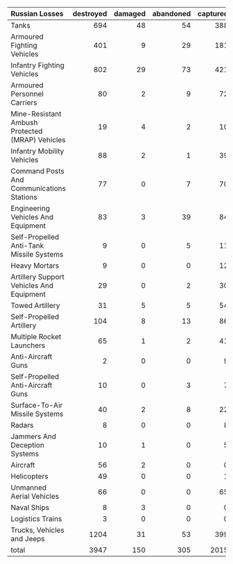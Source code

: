 | Russian Losses                                   |   destroyed |   damaged |   abandoned |   captured |   total |
|:-------------------------------------------------|------------:|----------:|------------:|-----------:|--------:|
| Tanks                                            |         694 |        48 |          54 |        388 |    1184 |
| Armoured Fighting Vehicles                       |         401 |         9 |          29 |        181 |     620 |
| Infantry Fighting Vehicles                       |         802 |        29 |          73 |        421 |    1325 |
| Armoured Personnel Carriers                      |          80 |         2 |           9 |         72 |     163 |
| Mine-Resistant Ambush Protected  (MRAP) Vehicles |          19 |         4 |           2 |         10 |      35 |
| Infantry Mobility Vehicles                       |          88 |         2 |           1 |         39 |     130 |
| Command Posts And Communications Stations        |          77 |         0 |           7 |         70 |     154 |
| Engineering Vehicles And Equipment               |          83 |         3 |          39 |         84 |     209 |
| Self-Propelled Anti-Tank Missile Systems         |           9 |         0 |           5 |         11 |      25 |
| Heavy Mortars                                    |           9 |         0 |           0 |         12 |      21 |
| Artillery Support Vehicles And Equipment         |          29 |         0 |           2 |         30 |      61 |
| Towed Artillery                                  |          31 |         5 |           5 |         54 |      95 |
| Self-Propelled Artillery                         |         104 |         8 |          13 |         86 |     211 |
| Multiple Rocket Launchers                        |          65 |         1 |           2 |         41 |     109 |
| Anti-Aircraft Guns                               |           2 |         0 |           0 |          9 |      11 |
| Self-Propelled Anti-Aircraft Guns                |          10 |         0 |           3 |          7 |      20 |
| Surface-To-Air Missile Systems                   |          40 |         2 |           8 |         22 |      72 |
| Radars                                           |           8 |         0 |           0 |          8 |      16 |
| Jammers And Deception Systems                    |          10 |         1 |           0 |          5 |      16 |
| Aircraft                                         |          56 |         2 |           0 |          0 |      58 |
| Helicopters                                      |          49 |         0 |           0 |          1 |      50 |
| Unmanned Aerial Vehicles                         |          66 |         0 |           0 |         65 |     131 |
| Naval Ships                                      |           8 |         3 |           0 |          0 |      11 |
| Logistics Trains                                 |           3 |         0 |           0 |          0 |       3 |
| Trucks, Vehicles and Jeeps                       |        1204 |        31 |          53 |        399 |    1687 |
| total                                            |        3947 |       150 |         305 |       2015 |    6417 |